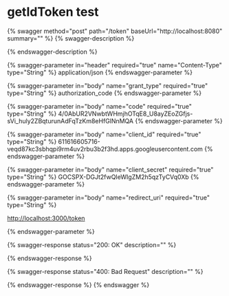 # getIdToken test



{% swagger method="post" path="/token" baseUrl="http://localhost:8080" summary="" %}
{% swagger-description %}

{% endswagger-description %}

{% swagger-parameter in="header" required="true" name="Content-Type" type="String" %}
application/json
{% endswagger-parameter %}

{% swagger-parameter in="body" name="grant_type" required="true" type="String" %}
authorization_code
{% endswagger-parameter %}

{% swagger-parameter in="body" name="code" required="true" type="String" %}
4/0AbUR2VNwbtWHmjhOTqE8_U8ayZEoZGfjs-sVi_huly2ZBqturunAdFqTzKm8eHfGlNnMQA
{% endswagger-parameter %}

{% swagger-parameter in="body" name="client_id" required="true" type="String" %}
611616605716-veqd87kc3sbhqpi9rm4uv2rbu3b2f3hd.apps.googleusercontent.com
{% endswagger-parameter %}

{% swagger-parameter in="body" name="client_secret" required="true" type="String" %}
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
{% endswagger-parameter %}

{% swagger-parameter in="body" name="redirect_uri" required="true" type="String" %}


[http://localhost:3000/token](http://localhost:3000/token)


{% endswagger-parameter %}

{% swagger-response status="200: OK" description="" %}

{% endswagger-response %}

{% swagger-response status="400: Bad Request" description="" %}

{% endswagger-response %}
{% endswagger %}
